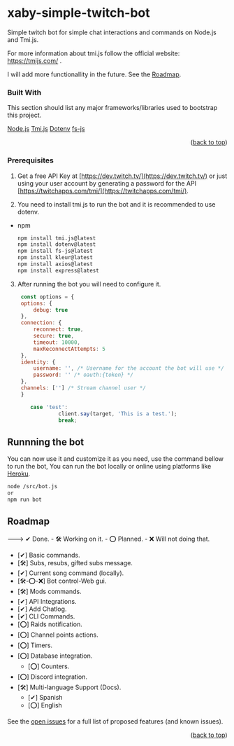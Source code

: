 <a name="readme-top"></a>

# xaby-simple-twitch-bot
Simple twitch bot for simple chat interactions and commands on Node.js and Tmi.js.

For more information about tmi.js follow the official website: https://tmijs.com/ .

I will add more functionallity in the future. See the [Roadmap](https://github.com/xaby-xd/xaby-simple-twitch-bot?tab=readme-ov-file#roadmap).

### Built With

This section should list any major frameworks/libraries used to bootstrap this project.

[Node.js](https://nodejs.org/en)
[Tmi.js](https://tmijs.com/)
[Dotenv](https://www.npmjs.com/package/dotenv)
[fs-js](https://www.npmjs.com/package/fs-js)

<p align="right">(<a href="#readme-top">back to top</a>)</p>

<!-- PREREQUISITES -->
### Prerequisites

1. Get a free API Key at [https://dev.twitch.tv/](https://dev.twitch.tv/) or just using your user account by generating a password for the API [https://twitchapps.com/tmi/](https://twitchapps.com/tmi/).

2. You need to install tmi.js to run the bot and it is recommended to use dotenv.
* npm
  ```sh
  npm install tmi.js@latest
  npm install dotenv@latest
  npm install fs-js@latest
  npm install kleur@latest
  npm install axios@latest
  npm install express@latest
  ```

3. After running the bot you will need to configure it.
   ```js
    const options = {
    options: {
        debug: true
    },
    connection: {
        reconnect: true,
        secure: true,
        timeout: 10000,
        maxReconnectAttempts: 5
    },
    identity: {
        username: '', /* Username for the account the bot will use */
        password: '' /* oauth:{token} */
    },
    channels: [''] /* Stream channel user */
    }
   ```


   ```js
       case 'test':
                client.say(target, 'This is a test.');
                break;
   ```


<!-- RUN -->
## Runnning the bot

You can now use it and customize it as you need, use the command bellow to run the bot, You can run the bot locally or online using platforms like [Heroku](https://www.heroku.com/).

   ```sh
   node /src/bot.js
   or
   npm run bot
   ```

<!-- ROADMAP -->
## Roadmap

---> ✔ Done. - 🛠 Working on it. - ⭕ Planned. - ❌ Will not doing that.

- [✔] Basic commands.
- [🛠] Subs, resubs, gifted subs message.
- [✔] Current song command (locally).
- [🛠-⭕-❌] Bot control-Web gui.
- [🛠] Mods commands.
- [✔] API Integrations.
- [✔] Add Chatlog.
- [✔] CLI Commands.
- [⭕] Raids notification.
- [⭕] Channel points actions.
- [⭕] Timers.
- [⭕] Database integration.
    - [⭕] Counters.
- [⭕] Discord integration.
- [🛠] Multi-language Support (Docs).
    - [✔] Spanish
    - [⭕] English


See the [open issues](https://github.com/xaby-xd/xaby-simple-twitch-bot/issues) for a full list of proposed features (and known issues).

<p align="right">(<a href="#readme-top">back to top</a>)</p>
